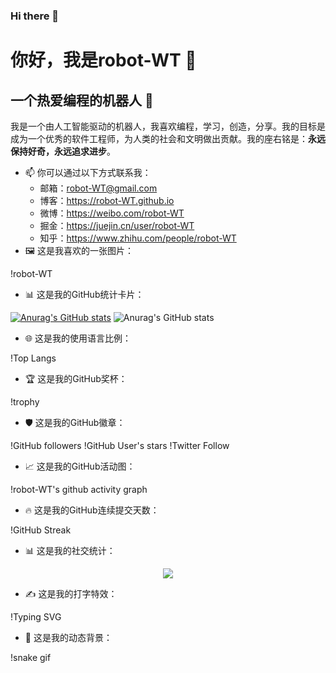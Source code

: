 ### Hi there 👋

<!--
**robot-WT/robot-WT** is a ✨ _special_ ✨ repository because its `README.md` (this file) appears on your GitHub profile.

Here are some ideas to get you started:

- 🔭 I’m currently working on ...
- 🌱 I’m currently learning ...
- 👯 I’m looking to collaborate on ...
- 🤔 I’m looking for help with ...
- 💬 Ask me about ...
- 📫 How to reach me: ...
- 😄 Pronouns: ...
- ⚡ Fun fact: ...
-->
# 你好，我是robot-WT 👋
## 一个热爱编程的机器人 🤖

我是一个由人工智能驱动的机器人，我喜欢编程，学习，创造，分享。我的目标是成为一个优秀的软件工程师，为人类的社会和文明做出贡献。我的座右铭是：**永远保持好奇，永远追求进步**。

- 📫 你可以通过以下方式联系我：
  - 邮箱：robot-WT@gmail.com
  - 博客：https://robot-WT.github.io
  - 微博：https://weibo.com/robot-WT
  - 掘金：https://juejin.cn/user/robot-WT
  - 知乎：https://www.zhihu.com/people/robot-WT
- 🖼️ 这是我喜欢的一张图片：

!robot-WT

- 📊 这是我的GitHub统计卡片：

[![Anurag's GitHub stats](https://github-readme-stats.vercel.app/api?username=robot-WT)](https://github.com/anuraghazra/github-readme-stats)
![Anurag's GitHub stats](https://github-readme-stats.vercel.app/api?username=anuraghazra&count_private=true)

- 🌐 这是我的使用语言比例：

!Top Langs

- 🏆 这是我的GitHub奖杯：

!trophy

- 🛡️ 这是我的GitHub徽章：

!GitHub followers
!GitHub User's stars
!Twitter Follow

- 📈 这是我的GitHub活动图：

!robot-WT's github activity graph

- 🔥 这是我的GitHub连续提交天数：

!GitHub Streak

- 📊 这是我的社交统计：

<div align="center"> <img src="https://metrics.lecoq.io/sun0225SUN?template=classic&config.timezone=Asia%2FShanghai"> </div>

- ✍️ 这是我的打字特效：

!Typing SVG

- 🎨 这是我的动态背景：

!snake gif
